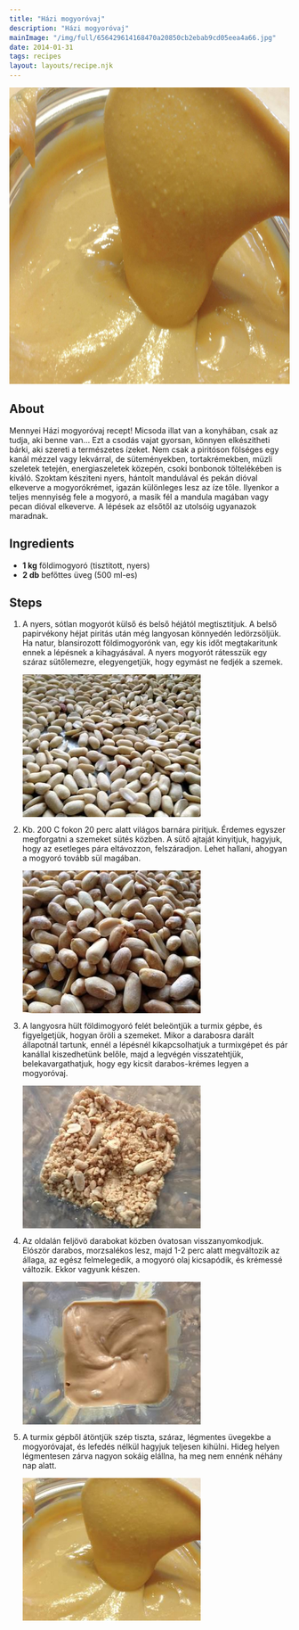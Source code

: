 ```yaml
---
title: "Házi mogyoróvaj"
description: "Házi mogyoróvaj"
mainImage: "/img/full/656429614168470a20850cb2ebab9cd05eea4a66.jpg"
date: 2014-01-31
tags: recipes
layout: layouts/recipe.njk
---
```

                        
<p align="center"><a href="https://cookpad.com/hu/receptek/1926795-hazi-mogyorovaj" rel="Recipe source page"><img width="751" height="532" src="/img/full/656429614168470a20850cb2ebab9cd05eea4a66.jpg"/></a></p>

## About
Mennyei Házi mogyoróvaj recept! Micsoda illat van a konyhában, csak az tudja, aki benne van... Ezt a csodás vajat gyorsan, könnyen elkészitheti bárki, aki szereti a természetes ízeket. Nem csak a piritóson fölséges egy kanál mézzel vagy lekvárral, de süteményekben, tortakrémekben, müzli szeletek tetején, energiaszeletek közepén, csoki bonbonok töltelékében is kiváló. Szoktam késziteni nyers, hántolt mandulával és pekán dióval elkeverve a mogyorókrémet, igazán különleges lesz az íze tőle. Ilyenkor a teljes mennyiség fele a mogyoró, a masik fél a mandula magában vagy pecan dióval elkeverve. A lépések az elsőtől az utolsóig ugyanazok maradnak.

>  

## Ingredients
* **1 kg** földimogyoró (tisztitott, nyers)
* **2 db** befőttes üveg (500 ml-es)

## Steps

1. A nyers, sótlan mogyorót külső és belső héjától megtisztitjuk. A belső papirvékony héjat piritás után még langyosan könnyedén ledörzsöljük. Ha natur, blansirozott földimogyorónk van, egy kis időt megtakaritunk ennek a lépésnek a kihagyásával. A nyers mogyorót rátesszük egy száraz sütőlemezre, elegyengetjük, hogy egymást ne fedjék a szemek.
 
    <p><img width="320" height="256" align="left" src="/img/full/dc221de74f91479e83277a27dda1fdae854f0b9d.jpg"/></p><div style="clear: both"/>

2. Kb. 200 C fokon 20 perc alatt világos barnára piritjuk. Érdemes egyszer megforgatni a szemeket sütés közben. A sütő ajtaját kinyitjuk, hagyjuk, hogy az esetleges pára eltávozzon, felszáradjon. Lehet hallani, ahogyan a mogyoró tovább sül magában.
 
    <p><img width="320" height="256" align="left" src="/img/full/d4e37e4157458eff634bae72ea1806803d08c9d7.jpg"/></p><div style="clear: both"/>

3. A langyosra hült földimogyoró felét beleöntjük a turmix gépbe, és figyelgetjük, hogyan őröli a szemeket. Mikor a darabosra darált állapotnál tartunk, ennél a lépésnél kikapcsolhatjuk a turmixgépet és pár kanállal kiszedhetünk belőle, majd a legvégén visszatehtjük, belekavargathatjuk, hogy egy kicsit darabos-krémes legyen a mogyoróvaj.
 
    <p><img width="320" height="256" align="left" src="/img/full/e29cc89809f6770e2364ab7f02fa4a839d191b0a.jpg"/></p><div style="clear: both"/>

4. Az oldalán feljövö darabokat közben óvatosan visszanyomkodjuk. Elóször darabos, morzsalékos lesz, majd 1-2 perc alatt megváltozik az állaga, az egész felmelegedik, a mogyoró olaj kicsapódik, és krémessé változik. Ekkor vagyunk készen.
 
    <p><img width="320" height="256" align="left" src="/img/full/2ebed4b7e997e8146d981d64da64621c02c5bd3a.jpg"/></p><div style="clear: both"/>

5. A turmix gépből átöntjük szép tiszta, száraz, légmentes üvegekbe a mogyoróvajat, és lefedés nélkül hagyjuk teljesen kihülni. Hideg helyen légmentesen zárva nagyon sokáig elállna, ha meg nem ennénk néhány nap alatt.
 
    <p><img width="320" height="256" align="left" src="/img/full/729c314ee49b651d2d5be297041f73ea37040f36.jpg"/></p><div style="clear: both"/>

